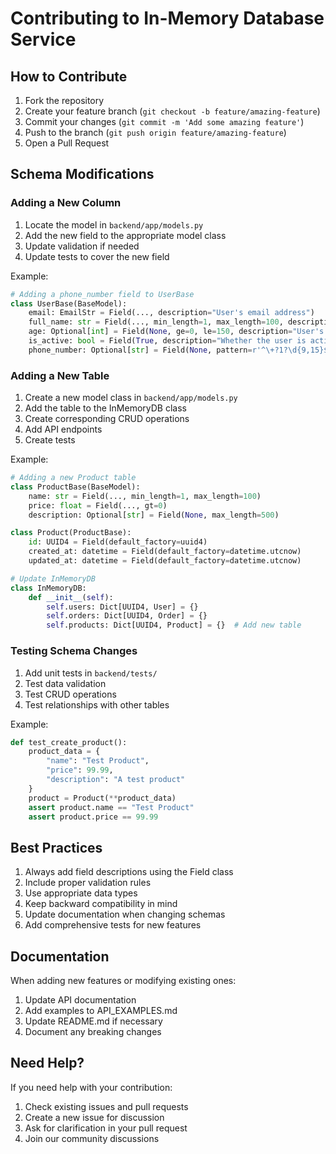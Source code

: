 # Contributing to In-Memory Database Service

## How to Contribute

1. Fork the repository
2. Create your feature branch (`git checkout -b feature/amazing-feature`)
3. Commit your changes (`git commit -m 'Add some amazing feature'`)
4. Push to the branch (`git push origin feature/amazing-feature`)
5. Open a Pull Request

## Schema Modifications

### Adding a New Column

1. Locate the model in `backend/app/models.py`
2. Add the new field to the appropriate model class
3. Update validation if needed
4. Update tests to cover the new field

Example:

```python
# Adding a phone_number field to UserBase
class UserBase(BaseModel):
    email: EmailStr = Field(..., description="User's email address")
    full_name: str = Field(..., min_length=1, max_length=100, description="User's full name")
    age: Optional[int] = Field(None, ge=0, le=150, description="User's age")
    is_active: bool = Field(True, description="Whether the user is active")
    phone_number: Optional[str] = Field(None, pattern=r'^\+?1?\d{9,15}$', description="User's phone number")
```

### Adding a New Table

1. Create a new model class in `backend/app/models.py`
2. Add the table to the InMemoryDB class
3. Create corresponding CRUD operations
4. Add API endpoints
5. Create tests

Example:

```python
# Adding a new Product table
class ProductBase(BaseModel):
    name: str = Field(..., min_length=1, max_length=100)
    price: float = Field(..., gt=0)
    description: Optional[str] = Field(None, max_length=500)

class Product(ProductBase):
    id: UUID4 = Field(default_factory=uuid4)
    created_at: datetime = Field(default_factory=datetime.utcnow)
    updated_at: datetime = Field(default_factory=datetime.utcnow)

# Update InMemoryDB
class InMemoryDB:
    def __init__(self):
        self.users: Dict[UUID4, User] = {}
        self.orders: Dict[UUID4, Order] = {}
        self.products: Dict[UUID4, Product] = {}  # Add new table
```

### Testing Schema Changes

1. Add unit tests in `backend/tests/`
2. Test data validation
3. Test CRUD operations
4. Test relationships with other tables

Example:

```python
def test_create_product():
    product_data = {
        "name": "Test Product",
        "price": 99.99,
        "description": "A test product"
    }
    product = Product(**product_data)
    assert product.name == "Test Product"
    assert product.price == 99.99
```

## Best Practices

1. Always add field descriptions using the Field class
2. Include proper validation rules
3. Use appropriate data types
4. Keep backward compatibility in mind
5. Update documentation when changing schemas
6. Add comprehensive tests for new features

## Documentation

When adding new features or modifying existing ones:

1. Update API documentation
2. Add examples to API_EXAMPLES.md
3. Update README.md if necessary
4. Document any breaking changes

## Need Help?

If you need help with your contribution:

1. Check existing issues and pull requests
2. Create a new issue for discussion
3. Ask for clarification in your pull request
4. Join our community discussions 